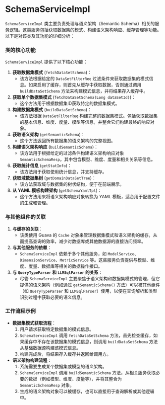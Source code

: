 # SchemaServiceImpl

`SchemaServiceImpl` 类主要负责处理与语义架构（Semantic Schema）相关的服务逻辑。这类服务包括获取数据集的模式、构建语义架构响应、缓存管理等功能。以下是对该类及其功能的详细分析：

### 类的核心功能

`SchemaServiceImpl` 提供了以下核心功能：

1. **获取数据集模式** (`fetchDataSetSchema`)：
    - 该方法根据给定的 `DataSetFilterReq` 过滤条件来获取数据集的模式信息。如果启用了缓存，则首先从缓存中获取数据，否则通过调用 `buildDataSetSchema` 方法来构建模式信息，并将结果存入缓存中。
2. **获取单个数据集模式** (`fetchDataSetSchema(Long dataSetId)`)：
    - 这个方法用于根据数据集ID获取特定的数据集模式。
3. **构建数据集模式** (`buildDataSetSchema`)：
    - 该方法根据 `DataSetFilterReq` 构建完整的数据集模式。包括获取数据集的基本信息、维度、度量、模型等信息，并整合它们构建最终的响应对象。
4. **获取语义架构** (`getSemanticSchema`)：
    - 这个方法返回所有数据集的语义架构的完整视图。
5. **构建语义架构响应** (`buildSemanticSchema`)：
    - 该方法用于根据给定的过滤条件构建语义架构响应对象 `SemanticSchemaResp`，其中包含模型、维度、度量和相关关系等信息。
6. **获取统计信息** (`getStatInfo`)：
    - 该方法用于获取使用统计信息，并支持缓存。
7. **获取域数据集树** (`getDomainDataSetTree`)：
    - 该方法获取域与数据集的树状结构，便于在前端展示。
8. **从 YAML 模板构建架构** (`getSchemaYamlTpl`)：
    - 这个方法用来将语义架构响应对象转换为 YAML 模板，适合用于配置文件的生成和管理。

### 与其他组件的关联

1. **与缓存的关联**：
    - 该类使用 Guava 的 `Cache` 对象来管理数据集模式和语义架构的缓存，从而提高查询的效率，减少对数据库或其他数据源的直接访问频率。
2. **与其他服务的依赖**：
    - `SchemaServiceImpl` 依赖于多个其他服务，如 `ModelService`、`DimensionService`、`MetricService` 等。这些服务负责提供与模型、维度、度量、数据库等相关的数据操作接口。
3. **与 `QueryTypeParser` 和 `LLMSqlParser` 的关系**：
    - 尽管 `SchemaServiceImpl` 主要聚焦于语义架构和数据集模式的管理，但它提供的语义架构（例如通过 `getSemanticSchema()` 方法）可以被其他组件（如 `QueryTypeParser` 和 `LLMSqlParser`）使用，以便在查询解析和类型识别过程中获取必要的语义信息。

### 工作流程示例

- **数据集模式获取流程**：
    1. 用户请求获取特定数据集的模式信息。
    2. `SchemaServiceImpl` 调用 `fetchDataSetSchema` 方法，首先检查缓存，如果缓存中不存在该数据集的模式信息，则调用 `buildDataSetSchema` 方法从基础数据源构建该模式信息。
    3. 构建完成后，将结果存入缓存并返回给调用方。
- **语义架构构建流程**：
    1. 系统需要生成某个数据集或模型的语义架构。
    2. `SchemaServiceImpl` 调用 `buildSemanticSchema` 方法，从相关服务获取必要的数据（例如模型、维度、度量等），并将其整合为 `SemanticSchemaResp` 对象。
    3. 生成的语义架构对象可以被缓存，也可以直接用于查询解析或其他逻辑中。